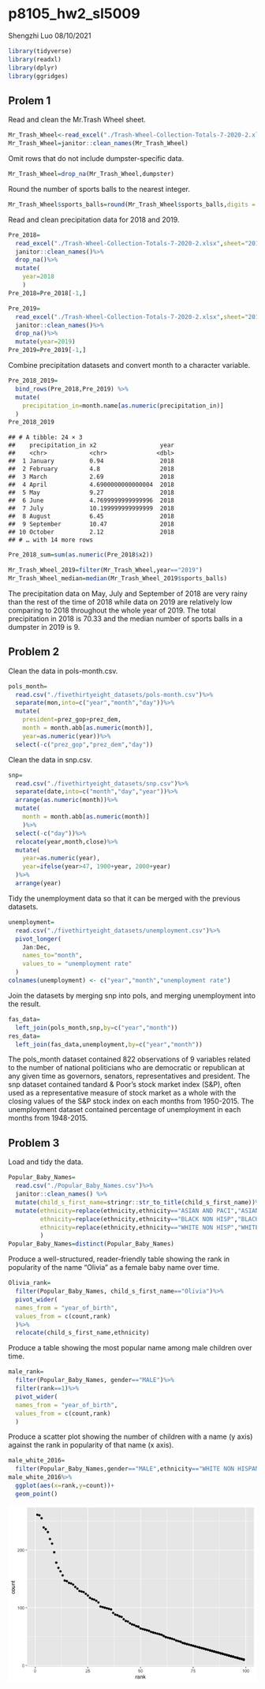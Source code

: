 p8105\_hw2\_sl5009
================
Shengzhi Luo
08/10/2021

``` r
library(tidyverse)
library(readxl)
library(dplyr)
library(ggridges)
```

## Prolem 1

Read and clean the Mr.Trash Wheel sheet.

``` r
Mr_Trash_Wheel<-read_excel("./Trash-Wheel-Collection-Totals-7-2020-2.xlsx")
Mr_Trash_Wheel=janitor::clean_names(Mr_Trash_Wheel)
```

Omit rows that do not include dumpster-specific data.

``` r
Mr_Trash_Wheel=drop_na(Mr_Trash_Wheel,dumpster)
```

Round the number of sports balls to the nearest integer.

``` r
Mr_Trash_Wheel$sports_balls=round(Mr_Trash_Wheel$sports_balls,digits = 0)
```

Read and clean precipitation data for 2018 and 2019.

``` r
Pre_2018=
  read_excel("./Trash-Wheel-Collection-Totals-7-2020-2.xlsx",sheet="2018 Precipitation")%>%
  janitor::clean_names()%>%
  drop_na()%>%
  mutate(
    year=2018
    )
Pre_2018=Pre_2018[-1,]
```

``` r
Pre_2019=
  read_excel("./Trash-Wheel-Collection-Totals-7-2020-2.xlsx",sheet="2019 Precipitation")%>%
  janitor::clean_names()%>%
  drop_na()%>%
  mutate(year=2019)
Pre_2019=Pre_2019[-1,]
```

Combine precipitation datasets and convert month to a character
variable.

``` r
Pre_2018_2019=
  bind_rows(Pre_2018,Pre_2019) %>%
  mutate(
    precipitation_in=month.name[as.numeric(precipitation_in)]
  )
Pre_2018_2019
```

    ## # A tibble: 24 × 3
    ##    precipitation_in x2                  year
    ##    <chr>            <chr>              <dbl>
    ##  1 January          0.94                2018
    ##  2 February         4.8                 2018
    ##  3 March            2.69                2018
    ##  4 April            4.6900000000000004  2018
    ##  5 May              9.27                2018
    ##  6 June             4.7699999999999996  2018
    ##  7 July             10.199999999999999  2018
    ##  8 August           6.45                2018
    ##  9 September        10.47               2018
    ## 10 October          2.12                2018
    ## # … with 14 more rows

``` r
Pre_2018_sum=sum(as.numeric(Pre_2018$x2))
```

``` r
Mr_Trash_Wheel_2019=filter(Mr_Trash_Wheel,year=="2019")
Mr_Trash_Wheel_median=median(Mr_Trash_Wheel_2019$sports_balls)
```

The precipitation data on May, July and September of 2018 are very rainy
than the rest of the time of 2018 while data on 2019 are relatively low
comparing to 2018 throughout the whole year of 2019. The total
precipitation in 2018 is 70.33 and the median number of sports balls in
a dumpster in 2019 is 9.

## Problem 2

Clean the data in pols-month.csv.

``` r
pols_month=
  read.csv("./fivethirtyeight_datasets/pols-month.csv")%>%
  separate(mon,into=c("year","month","day"))%>%
  mutate(
    president=prez_gop+prez_dem,
    month = month.abb[as.numeric(month)],
    year=as.numeric(year))%>%
  select(-c("prez_gop","prez_dem","day"))
```

Clean the data in snp.csv.

``` r
snp=
  read.csv("./fivethirtyeight_datasets/snp.csv")%>%
  separate(date,into=c("month","day","year"))%>%
  arrange(as.numeric(month))%>%
  mutate(
    month = month.abb[as.numeric(month)]
    )%>%
  select(-c("day"))%>%
  relocate(year,month,close)%>%
  mutate(
    year=as.numeric(year),
    year=ifelse(year>47, 1900+year, 2000+year)
  )%>%
  arrange(year)
```

Tidy the unemployment data so that it can be merged with the previous
datasets.

``` r
unemployment=
  read.csv("./fivethirtyeight_datasets/unemployment.csv")%>%
  pivot_longer(
    Jan:Dec,
    names_to="month",
    values_to = "unemployment rate"
  )
colnames(unemployment) <- c("year","month","unemployment rate")
```

Join the datasets by merging snp into pols, and merging unemployment
into the result.

``` r
fas_data=
  left_join(pols_month,snp,by=c("year","month"))
res_data=
  left_join(fas_data,unemployment,by=c("year","month"))
```

The pols\_month dataset contained 822 observations of 9 variables
related to the number of national politicians who are democratic or
republican at any given time as governors, senators, representatives and
president. The snp dataset contained tandard & Poor’s stock market index
(S&P), often used as a representative measure of stock market as a whole
with the closing values of the S&P stock index on each months from
1950-2015. The unemployment dataset contained percentage of unemployment
in each months from 1948-2015.

## Problem 3

Load and tidy the data.

``` r
Popular_Baby_Names=
  read.csv("./Popular_Baby_Names.csv")%>%
  janitor::clean_names() %>%
  mutate(child_s_first_name=stringr::str_to_title(child_s_first_name))%>%
  mutate(ethnicity=replace(ethnicity,ethnicity=="ASIAN AND PACI","ASIAN AND PACIFIC ISLANDER"),
         ethnicity=replace(ethnicity,ethnicity=="BLACK NON HISP","BLACK NON HISPANIC"),
         ethnicity=replace(ethnicity,ethnicity=="WHITE NON HISP","WHITE NON HISPANIC")
         )
Popular_Baby_Names=distinct(Popular_Baby_Names)
```

Produce a well-structured, reader-friendly table showing the rank in
popularity of the name “Olivia” as a female baby name over time.

``` r
Olivia_rank=
  filter(Popular_Baby_Names, child_s_first_name=="Olivia")%>%
  pivot_wider(
  names_from = "year_of_birth", 
  values_from = c(count,rank)
  )%>%
  relocate(child_s_first_name,ethnicity)
```

Produce a table showing the most popular name among male children over
time.

``` r
male_rank=
  filter(Popular_Baby_Names, gender=="MALE")%>%
  filter(rank==1)%>%
  pivot_wider(
  names_from = "year_of_birth", 
  values_from = c(count,rank)
  )
```

Produce a scatter plot showing the number of children with a name (y
axis) against the rank in popularity of that name (x axis).

``` r
male_white_2016=
  filter(Popular_Baby_Names,gender=="MALE",ethnicity=="WHITE NON HISPANIC",year_of_birth=="2016")
male_white_2016%>%
  ggplot(aes(x=rank,y=count))+
  geom_point()
```

![](p8105_hw2_sl5009_files/figure-gfm/unnamed-chunk-17-1.png)<!-- -->
